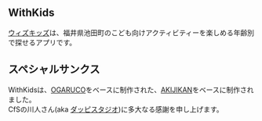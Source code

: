 ## WithKids

[ウィズキッズ](https://code4fukui.github.io/withkids/)は、福井県池田町のこども向けアクティビティーを楽しめる年齢別で探せるアプリです。

## スペシャルサンクス

WithKidsは、[OGARUCO](http://ogaruco.net/)をベースに制作された、[AKIJIKAN](https://github.com/howml/akijikan/)をベースに制作されました。  
CfSの川人さん(aka [ダッピスタジオ](http://www.dappi.jp))に多大なる感謝を申し上げます。
